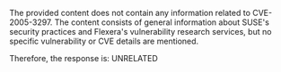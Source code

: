 The provided content does not contain any information related to CVE-2005-3297. The content consists of general information about SUSE's security practices and Flexera's vulnerability research services, but no specific vulnerability or CVE details are mentioned.

Therefore, the response is: UNRELATED